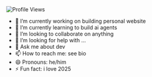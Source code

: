<img alt='Profile Views' src='https://moe-counter.glitch.me/get/@niceduongnguyen?theme=moebooru' />

- 🔭 I’m currently working on building personal website
- 🌱 I’m currently learning to build ai agents
- 👯 I’m looking to collaborate on anything
- 🤔 I’m looking for help with ...
- 💬 Ask me about dev
- 📫 How to reach me: see bio
- 😄 Pronouns: he/him
- ⚡ Fun fact: i love 2025
